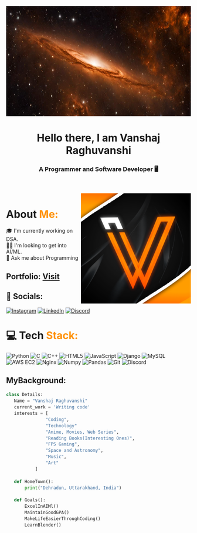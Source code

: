 <img height=300 width=1240 src="/banner.jpeg" alt="">

<h1 align="center">Hello there, I am Vanshaj Raghuvanshi</h1>
<h3 align="center">A Programmer and Software Developer 🖥️</h3>


<br>
<br>

<img height=300 width=300 align  ="right" width = 400px src="/vlogo2.png" alt="">

# About <span style="color:#FF9102">Me:
🎓 I'm currently working on DSA. <br>
👨‍💻 I'm looking to get into AI/ML.<br>
💬 Ask me about Programming<br>

## Portfolio: <a href="https://www.vanshajraghuvanshi.tech">Visit</a>

## 🔗 Socials:
[![Instagram](https://img.shields.io/badge/Instagram-%23E4405F.svg?logo=Instagram&logoColor=white)](https://www.instagram.com/vanshajr_0410?igsh=MWFsMWNsMmh1MjhmNA==) [![LinkedIn](https://img.shields.io/badge/LinkedIn-%230077B5.svg?logo=linkedin&logoColor=white)](https://www.linkedin.com/in/vanshajraghuvanshi) [![Discord](https://img.shields.io/badge/@targaryen001.-5539CC.svg?logo=discord&logoColor=white)]()

# 💻 Tech <span style="color:#FF9102">Stack:
![Python](https://img.shields.io/badge/python-blue.svg?style=for-the-badge&logo=python&logoColor=white) ![C](https://img.shields.io/badge/c-%2300599C.svg?style=for-the-badge&logo=c&logoColor=white) ![C++](https://img.shields.io/badge/c++-%2300599C.svg?style=for-the-badge&logo=c%2B%2B&logoColor=white) ![HTML5](https://img.shields.io/badge/html5-%23E34F26.svg?style=for-the-badge&logo=html5&logoColor=white) ![JavaScript](https://img.shields.io/badge/javascript-%23323330.svg?style=for-the-badge&logo=javascript&logoColor=%23F7DF1E) ![Django](https://img.shields.io/badge/django-%23092E20.svg?style=for-the-badge&logo=django&logoColor=white) ![MySQL](https://img.shields.io/badge/mysql-black.svg?style=for-the-badge&logo=mysql&logoColor=white)   ![AWS EC2](https://img.shields.io/badge/awsec2-white.svg?style=for-the-badge&logo=amazonec2&logoColor=black)  ![Nginx](https://img.shields.io/badge/nginx-009639.svg?style=for-the-badge&logo=nginx&logoColor=white)  ![Numpy](https://img.shields.io/badge/numpy-4C78D0.svg?style=for-the-badge&logo=nginx&logoColor=white)  ![Pandas](https://img.shields.io/badge/pandas-0B0254.svg?style=for-the-badge&logo=pandas&logoColor=white)  ![Git](https://img.shields.io/badge/git-E84E31.svg?style=for-the-badge&logo=git&logoColor=white)  ![Discord](https://img.shields.io/badge/discord-5539CC.svg?style=for-the-badge&logo=discord&logoColor=white)

## MyBackground:

 ```python
 class Details:
 	Name = "Vanshaj Raghuvanshi"
	current_work = 'Writing code'
	interests = [
				"Coding",
				"Technology"
				"Anime, Movies, Web Series",
				"Reading Books(Interesting Ones)",
				"FPS Gaming",
				"Space and Astronomy",
				"Music",
				"Art"
			]
	
	def HomeTown():
		print("Dehradun, Uttarakhand, India")
	
	def Goals():
		ExcelInAIMl()
		MaintainGoodGPA()
		MakeLifeEasierThroughCoding()
		LearnBlender()
	
 ```

